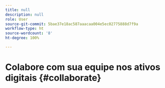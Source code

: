 ```yaml
---
title: null
description: null
role: User
source-git-commit: 5bae37e18ac587aaacaa004e5ec02775888d7f9a
workflow-type: ht
source-wordcount: '8'
ht-degree: 100%

---
```



# Colabore com sua equipe nos ativos digitais {#collaborate}

